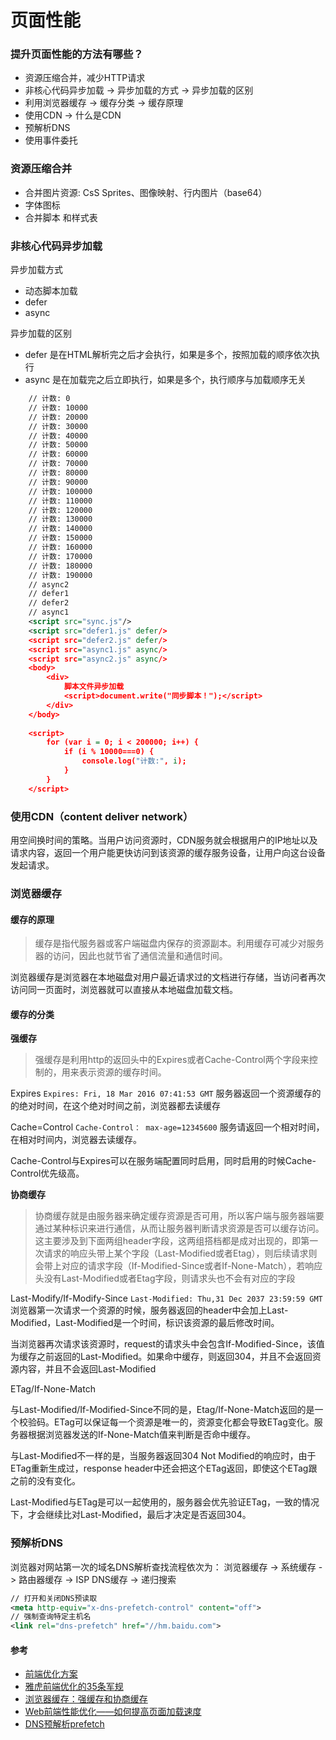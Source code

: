 

# 页面性能

### 提升页面性能的方法有哪些？

* 资源压缩合并，减少HTTP请求
* 非核心代码异步加载 -> 异步加载的方式 -> 异步加载的区别
* 利用浏览器缓存 -> 缓存分类 -> 缓存原理
* 使用CDN -> 什么是CDN
* 预解析DNS
* 使用事件委托

### 资源压缩合并

* 合并图片资源: CsS Sprites、图像映射、行内图片（base64）
* 字体图标
* 合并脚本 和样式表

### 非核心代码异步加载

异步加载方式

* 动态脚本加载
* defer
* async

异步加载的区别

* defer 是在HTML解析完之后才会执行，如果是多个，按照加载的顺序依次执行
* async 是在加载完之后立即执行，如果是多个，执行顺序与加载顺序无关

``` xml
    // 计数: 0
    // 计数: 10000
    // 计数: 20000
    // 计数: 30000
    // 计数: 40000
    // 计数: 50000
    // 计数: 60000
    // 计数: 70000
    // 计数: 80000
    // 计数: 90000
    // 计数: 100000
    // 计数: 110000
    // 计数: 120000
    // 计数: 130000
    // 计数: 140000
    // 计数: 150000
    // 计数: 160000
    // 计数: 170000
    // 计数: 180000
    // 计数: 190000
    // async2
    // defer1
    // defer2
    // async1
    <script src="sync.js"/> 
    <script src="defer1.js" defer/>
    <script src="defer2.js" defer/>
    <script src="async1.js" async/>
    <script src="async2.js" async/>
    <body>
        <div>
            脚本文件异步加载
            <script>document.write("同步脚本！");</script> 
        </div>
    </body>
                     
    <script>
        for (var i = 0; i < 200000; i++) { 
            if (i % 10000===0) { 
                console.log("计数:", i); 
            } 
        } 
    </script>
```

### 使用CDN（content deliver network）

用空间换时间的策略。当用户访问资源时，CDN服务就会根据用户的IP地址以及请求内容，返回一个用户能更快访问到该资源的缓存服务设备，让用户向这台设备发起请求。

### 浏览器缓存

#### 缓存的原理

> 缓存是指代服务器或客户端磁盘内保存的资源副本。利用缓存可减少对服务器的访问，因此也就节省了通信流量和通信时间。

浏览器缓存是浏览器在本地磁盘对用户最近请求过的文档进行存储，当访问者再次访问同一页面时，浏览器就可以直接从本地磁盘加载文档。

#### 缓存的分类

**强缓存**

> 强缓存是利用http的返回头中的Expires或者Cache-Control两个字段来控制的，用来表示资源的缓存时间。

Expires
`Expires: Fri, 18 Mar 2016 07:41:53 GMT` 
服务器返回一个资源缓存的的绝对时间，在这个绝对时间之前，浏览器都去读缓存

Cache=Control
` Cache-Control： max-age=12345600 ` 
服务请返回一个相对时间，在相对时间内，浏览器去读缓存。

Cache-Control与Expires可以在服务端配置同时启用，同时启用的时候Cache-Control优先级高。

**协商缓存**

> 协商缓存就是由服务器来确定缓存资源是否可用，所以客户端与服务器端要通过某种标识来进行通信，从而让服务器判断请求资源是否可以缓存访问。这主要涉及到下面两组header字段，这两组搭档都是成对出现的，即第一次请求的响应头带上某个字段（Last-Modified或者Etag），则后续请求则会带上对应的请求字段（If-Modified-Since或者If-None-Match），若响应头没有Last-Modified或者Etag字段，则请求头也不会有对应的字段

Last-Modify/If-Modify-Since
`Last-Modified: Thu,31 Dec 2037 23:59:59 GMT` 
浏览器第一次请求一个资源的时候，服务器返回的header中会加上Last-Modified，Last-Modified是一个时间，标识该资源的最后修改时间。

当浏览器再次请求该资源时，request的请求头中会包含If-Modified-Since，该值为缓存之前返回的Last-Modified。如果命中缓存，则返回304，并且不会返回资源内容，并且不会返回Last-Modified

ETag/If-None-Match

与Last-Modified/If-Modified-Since不同的是，Etag/If-None-Match返回的是一个校验码。ETag可以保证每一个资源是唯一的，资源变化都会导致ETag变化。服务器根据浏览器发送的If-None-Match值来判断是否命中缓存。

与Last-Modified不一样的是，当服务器返回304 Not Modified的响应时，由于ETag重新生成过，response header中还会把这个ETag返回，即使这个ETag跟之前的没有变化。

Last-Modified与ETag是可以一起使用的，服务器会优先验证ETag，一致的情况下，才会继续比对Last-Modified，最后才决定是否返回304。

### 预解析DNS

浏览器对网站第一次的域名DNS解析查找流程依次为：
浏览器缓存 -> 系统缓存 -> 路由器缓存 -> ISP DNS缓存 -> 递归搜索

``` xml
// 打开和关闭DNS预读取
<meta http-equiv="x-dns-prefetch-control" content="off">
// 强制查询特定主机名
<link rel="dns-prefetch" href="//hm.baidu.com">
```

#### 参考

* [前端优化方案](https://juejin.im/post/5cab0fb5f265da251d4b8945#heading-19)
* [雅虎前端优化的35条军规](https://www.cnblogs.com/xianyulaodi/p/5755079.html)
* [浏览器缓存：强缓存和协商缓存](https://www.cnblogs.com/iceflorence/p/8905825.html)
* [Web前端性能优化——如何提高页面加载速度](https://blog.csdn.net/wsymcxy/article/details/82377355)
* [DNS预解析prefetch](https://www.cnblogs.com/xiaohuochai/p/9185622.html)

